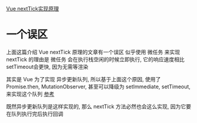 [Vue nextTick实现原理](https://www.cnblogs.com/leiting/p/13174545.html)

# 一个误区
上面这篇介绍 Vue nextTick 原理的文章有一个误区
似乎使用 微任务 来实现 nextTick 的理由是 微任务 会在执行栈空闲的时候立即执行, 它的响应速度相比setTimeout会更快, 因为无需等渲染

其实是 Vue 为了实现 异步更新队列, 所以基于上面这个原因, 使用了 Promise.then, MutationObserver, 甚至可以降级为 setImmediate, setTimeout, 来实现这个队列
[参考](https://cn.vuejs.org/v2/guide/reactivity.html#%E5%BC%82%E6%AD%A5%E6%9B%B4%E6%96%B0%E9%98%9F%E5%88%97)

既然异步更新队列是这样实现的, 那么 nextTick 方法必然也会这么实现, 因为它要在队列执行完后执行回调